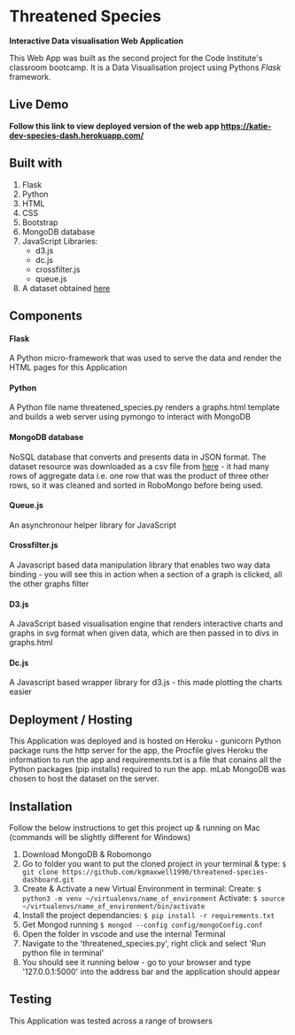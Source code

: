 # Threatened Species
**Interactive Data visualisation Web Application**

This Web App was built as the second project for the Code Institute's classroom bootcamp. It is a Data Visualisation project using Pythons *Flask* framework.

## Live Demo

**Follow this link to view deployed version of the web app https://katie-dev-species-dash.herokuapp.com/**

## Built with 
1. Flask 
2. Python
2. HTML
3. CSS
4. Bootstrap
5. MongoDB database
6. JavaScript Libraries:
    * d3.js
    * dc.js
    * crossfilter.js
    * queue.js
7. A dataset obtained [here](https://stats.oecd.org/Index.aspx?DataSetCode=WILD_LIFE#)

## Components

#### Flask
A Python micro-framework that was used to serve the data and render the HTML pages for this Application

#### Python
A Python file name threatened_species.py renders a graphs.html template and builds a web server using pymongo to interact with MongoDB

#### MongoDB database
NoSQL database that converts and presents data in JSON format. The dataset resource was downloaded as a csv file from [here](https://stats.oecd.org/Index.aspx?DataSetCode=WILD_LIFE#) - it had many rows of aggregate data i.e. one row that was the product of three other rows, so it was cleaned and sorted in RoboMongo before being used.

#### Queue.js
An asynchronour helper library for JavaScript

#### Crossfilter.js
A Javascript based data manipulation library that enables two way data binding - you will see this in action when a section of a graph is clicked, all the other graphs filter

#### D3.js
A JavaScript based visualisation engine that renders interactive charts and graphs in svg format when given data, which are then passed in to divs in graphs.html

#### Dc.js
A Javascript based wrapper library for d3.js - this made plotting the charts easier


## Deployment / Hosting

This Application was deployed and is hosted on Heroku - gunicorn Python package runs the http server for the app, the Procfile gives Heroku the information to run the app and requirements.txt is a file that conains all the Python packages (pip installs) required to run the app. mLab MongoDB was chosen to host the dataset on the server.


## Installation

Follow the below instructions to get this project up & running on Mac (commands will be slightly different for Windows)

1. Download MongoDB & Robomongo
2. Go to folder you want to put the cloned project in your terminal & type:
    `$ git clone https://github.com/kgmaxwell1990/threatened-species-dashboard.git`
3. Create & Activate a new Virtual Environment in terminal:
    Create: `$ python3 -m venv ~/virtualenvs/name_of_environment`
    Activate: `$ source ~/virtualenvs/name_of_environment/bin/activate`
4. Install the project dependancies:
    `$ pip install -r requirements.txt`
5. Get Mongod running
    `$ mongod --config config/mongoConfig.conf`
6. Open the folder in vscode and use the internal Terminal 
7. Navigate to the 'threatened_species.py', right click and select 'Run python file in terminal'
8. You should see it running below - go to your browser and type '127.0.0.1:5000' into the address bar and the application should appear


## Testing
This Application was tested across a range of browsers

